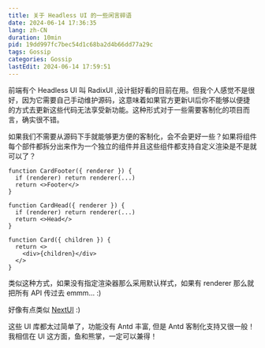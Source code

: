 ```yaml
---
title: 关于 Headless UI 的一些闲言碎语
date: 2024-06-14 17:36:35
lang: zh-CN
duration: 10min
pid: 19dd997fc7bec54d1c68ba2d4b66dd77a29c
tags: Gossip
categories: Gossip
lastEdit: 2024-06-14 17:59:51
---
```

前端有个 Headless UI 叫 RadixUI ,设计挺好看的目前在用。但我个人感觉不是很好，因为它需要自己手动维护源码，这意味着如果官方更新UI后你不能够以便捷的方式去更新这些代码无法享受新功能。这种形式对于一些需要客制化的项目而言，确实很不错。

如果我们不需要从源码下手就能够更方便的客制化，会不会更好一些？如果将组件每个部件都拆分出来作为一个独立的组件并且这些组件都支持自定义渲染是不是就可以了？

```tsx
function CardFooter({ renderer }) {
  if (renderer) return renderer(...)
  return <>Footer</>
}

function CardHead({ renderer }) {
  if (renderer) return renderer(...)
  return <>Head</>
}

function Card({ children }) {
  return <>
    <div>{children}</div>
  </>
}
```

类似这种方式，如果没有指定渲染器那么采用默认样式，如果有 renderer 那么就把所有 API 传过去 emmm... :)

好像有点类似 [NextUI](https://nextui.org/) :)

这些 UI 库都太过简单了，功能没有 Antd 丰富, 但是 Antd 客制化支持又很一般！我相信在 UI 这方面，鱼和熊掌，一定可以兼得！
